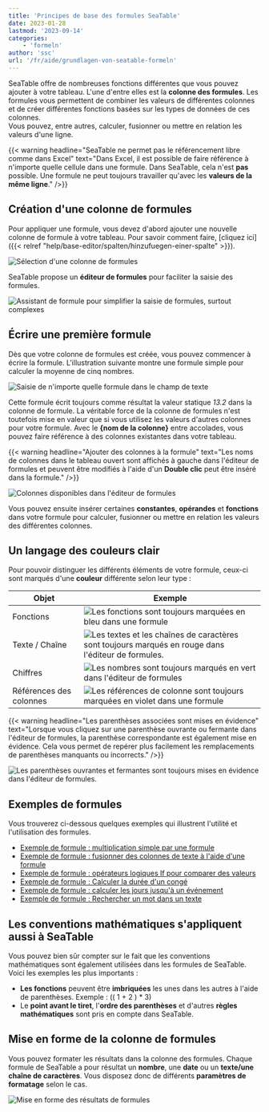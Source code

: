 ```yaml
---
title: 'Principes de base des formules SeaTable'
date: 2023-01-28
lastmod: '2023-09-14'
categories:
    - 'formeln'
author: 'ssc'
url: '/fr/aide/grundlagen-von-seatable-formeln'
---
```


SeaTable offre de nombreuses fonctions différentes que vous pouvez ajouter à votre tableau. L'une d'entre elles est la **colonne des formules**. Les formules vous permettent de combiner les valeurs de différentes colonnes et de créer différentes fonctions basées sur les types de données de ces colonnes.  
Vous pouvez, entre autres, calculer, fusionner ou mettre en relation les valeurs d'une ligne.

{{< warning  headline="SeaTable ne permet pas le référencement libre comme dans Excel"  text="Dans Excel, il est possible de faire référence à n'importe quelle cellule dans une formule. Dans SeaTable, cela n'est **pas** possible. Une formule ne peut toujours travailler qu'avec les **valeurs de la même ligne**." />}}

## Création d'une colonne de formules

Pour appliquer une formule, vous devez d'abord ajouter une nouvelle colonne de formule à votre tableau. Pour savoir comment faire, [cliquez ici]({{< relref "help/base-editor/spalten/hinzufuegen-einer-spalte" >}}).

![Sélection d'une colonne de formules](https://seatable.io/wp-content/uploads/2023/01/select-formula-column.png)

SeaTable propose un **éditeur de formules** pour faciliter la saisie des formules.

![Assistant de formule pour simplifier la saisie de formules, surtout complexes](https://seatable.io/wp-content/uploads/2023/01/Formula.wizard.png)

## Écrire une première formule

Dès que votre colonne de formules est créée, vous pouvez commencer à écrire la formule. L'illustration suivante montre une formule simple pour calculer la moyenne de cinq nombres.

![Saisie de n'importe quelle formule dans le champ de texte](https://seatable.io/wp-content/uploads/2023/01/input-formular.jpg)

Cette formule écrit toujours comme résultat la valeur statique _13.2_ dans la colonne de formule. La véritable force de la colonne de formules n'est toutefois mise en valeur que si vous utilisez les valeurs d'autres colonnes pour votre formule. Avec le **{nom de la colonne}** entre accolades, vous pouvez faire référence à des colonnes existantes dans votre tableau.

{{< warning headline="Ajouter des colonnes à la formule" text="Les noms de colonnes dans le tableau ouvert sont affichés à gauche dans l'éditeur de formules et peuvent être modifiés à l'aide d'un **Double clic** peut être inséré dans la formule." />}}

![Colonnes disponibles dans l'éditeur de formules](https://seatable.io/wp-content/uploads/2023/01/columns-in-the-formula-editor.jpg)

Vous pouvez ensuite insérer certaines **constantes**, **opérandes** et **fonctions** dans votre formule pour calculer, fusionner ou mettre en relation les valeurs des différentes colonnes.

## Un langage des couleurs clair

Pour pouvoir distinguer les différents éléments de votre formule, ceux-ci sont marqués d'une **couleur** différente selon leur type :

| Objet                   | Exemple                                                                                                                                                                |
| ----------------------- | ---------------------------------------------------------------------------------------------------------------------------------------------------------------------- |
| Fonctions               | ![Les fonctions sont toujours marquées en bleu dans une formule](https://seatable.io/wp-content/uploads/2023/01/example-function.png)                                  |
| Texte / Chaîne          | ![Les textes et les chaînes de caractères sont toujours marqués en rouge dans l'éditeur de formules.](https://seatable.io/wp-content/uploads/2023/01/example-text.png) |
| Chiffres                | ![Les nombres sont toujours marqués en vert dans l'éditeur de formules](https://seatable.io/wp-content/uploads/2023/01/example-number.png)                             |
| Références des colonnes | ![Les références de colonne sont toujours marquées en violet dans une formule ](https://seatable.io/wp-content/uploads/2023/01/example-reference-to-column.png)        |

{{< warning headline="Les parenthèses associées sont mises en évidence" text="Lorsque vous cliquez sur une parenthèse ouvrante ou fermante dans l'éditeur de formules, la parenthèse correspondante est également mise en évidence. Cela vous permet de repérer plus facilement les remplacements de parenthèses manquants ou incorrects." />}}

![Les parenthèses ouvrantes et fermantes sont toujours mises en évidence dans l'éditeur de formules.](https://seatable.io/wp-content/uploads/2023/01/example-brackets.png)

## Exemples de formules

Vous trouverez ci-dessous quelques exemples qui illustrent l'utilité et l'utilisation des formules.

- [Exemple de formule : multiplication simple par une formule](https://seatable.io/fr/docs/formeln/formelbeispiel-einfache-multiplikation-mit-einer-formel/)
- [Exemple de formule : fusionner des colonnes de texte à l'aide d'une formule](https://seatable.io/fr/docs/formeln/formelbeispiel-zusammenfuehren-von-text-spalten-mit-hilfe-einer-formel/)
- [Exemple de formule : opérateurs logiques If pour comparer des valeurs](https://seatable.io/fr/docs/formeln/formelbeispiel-logische-if-operatoren-zum-vergleichen-von-werten/)
- [Exemple de formule : Calculer la durée d'un congé](https://seatable.io/fr/docs/formeln/formelbeispiel-berechne-die-dauer-eines-urlaubs/)
- [Exemple de formule : calculer les jours jusqu'à un événement](https://seatable.io/fr/docs/formeln/formelbeispiel-berechne-tage-bis-zu-einem-event/)
- [Exemple de formule : Rechercher un mot dans un texte](https://seatable.io/fr/docs/formeln/formelbeispiel-nach-einem-wort-in-einem-text-suchen/)

## Les conventions mathématiques s'appliquent aussi à SeaTable

Vous pouvez bien sûr compter sur le fait que les conventions mathématiques sont également utilisées dans les formules de SeaTable. Voici les exemples les plus importants :

- **Les fonctions** peuvent être **imbriquées** les unes dans les autres à l'aide de parenthèses. Exemple : (( 1 + 2 ) \* 3)
- Le **point avant le tiret**, l'**ordre des parenthèses** et d'autres **règles mathématiques** sont pris en compte dans SeaTable.

## Mise en forme de la colonne de formules

Vous pouvez formater les résultats dans la colonne des formules. Chaque formule de SeaTable a pour résultat un **nombre**, une **date** ou un **texte/une chaîne de caractères**. Vous disposez donc de différents **paramètres de formatage** selon le cas.

![Mise en forme des résultats de formules](https://seatable.io/wp-content/uploads/2023/01/Formatierung-von-Formelergebnissen.jpg)
